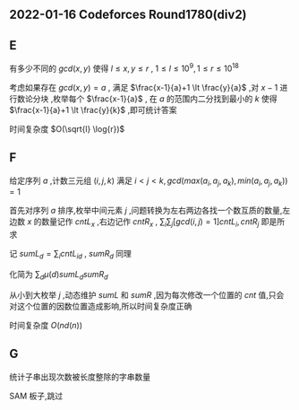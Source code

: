 ## 2022-01-16 Codeforces Round1780(div2)

## E

有多少不同的 $gcd(x,y)$ 使得 $l \le x,y \le r$ , $1 \le l \le 10^9,1 \le r \le 10^{18}$

考虑如果存在 $gcd(x,y)=a$ , 满足 $\frac{x-1}{a}+1 \lt \frac{y}{a}$ ,对 $x-1$ 进行数论分块 ,枚举每个 $\frac{x-1}{a}$ , 在 $a$ 的范围内二分找到最小的 $k$ 使得 $\frac{x-1}{a}+1 \lt \frac{y}{k}$ ,即可统计答案

时间复杂度 $O(\sqrt{l} \log{r})$

## F

给定序列 $a$ ,计数三元组 $(i,j,k)$ 满足 $i \lt j \lt k,gcd(max(a_i,a_j,a_k),min(a_i,a_j,a_k))=1$

首先对序列 $a$ 排序,枚举中间元素 $j$ ,问题转换为左右两边各找一个数互质的数量,左边数 $x$ 的数量记作 $cntL_x$ ,右边记作 $cntR_x$ , $\sum_i\sum_j[gcd(i,j)=1]cntL_i,cntR_j$ 即是所求

记 $sumL_d=\sum_icntL_{id}$ , $sumR_d$ 同理

化简为 $\sum_d\mu(d)sumL_dsumR_d$

从小到大枚举 $j$ ,动态维护 $sumL$ 和 $sumR$ ,因为每次修改一个位置的 $cnt$ 值,只会对这个位置的因数位置造成影响,所以时间复杂度正确

时间复杂度 $O(nd(n))$

## G

统计子串出现次数被长度整除的字串数量

SAM 板子,跳过
